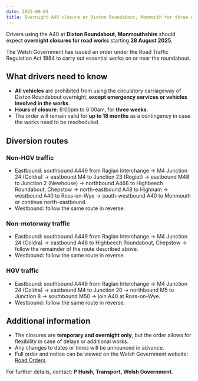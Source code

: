 ```yaml
---
date: 2025-09-03
title: Overnight A40 closure at Dixton Roundabout, Monmouth for three weeks
---
```


Drivers using the A40 at **Dixton Roundabout, Monmouthshire** should expect **overnight closures for road works** starting **28 August 2025**.  

The Welsh Government has issued an order under the Road Traffic Regulation Act 1984 to carry out essential works on or near the roundabout.  

## What drivers need to know

- **All vehicles** are prohibited from using the circulatory carriageway of Dixton Roundabout overnight, **except emergency services or vehicles involved in the works**.  
- **Hours of closure**: 8:00pm to 6:00am, for **three weeks**.  
- The order will remain valid for **up to 18 months** as a contingency in case the works need to be rescheduled.  

## Diversion routes

### Non-HGV traffic

- Eastbound: southbound A449 from Raglan Interchange → M4 Junction 24 (Coldra) → eastbound M4 to Junction 23 (Rogiet) → eastbound M48 to Junction 2 (Newhouse) → northbound A466 to Highbeech Roundabout, Chepstow → north-eastbound A48 to Highnam → westbound A40 to Ross-on-Wye → south-westbound A40 to Monmouth or continue north-eastbound.  
- Westbound: follow the same route in reverse.

### Non-motorway traffic

- Eastbound: southbound A449 from Raglan Interchange → M4 Junction 24 (Coldra) → eastbound A48 to Highbeech Roundabout, Chepstow → follow the remainder of the route described above.  
- Westbound: follow the same route in reverse.

### HGV traffic

- Eastbound: southbound A449 from Raglan Interchange → M4 Junction 24 (Coldra) → eastbound M4 to Junction 20 → northbound M5 to Junction 8 → southbound M50 → join A40 at Ross-on-Wye.  
- Westbound: follow the same route in reverse.

## Additional information

- The closures are **temporary and overnight only**, but the order allows for flexibility in case of delays or additional works.  
- Any changes to dates or times will be announced in advance.  
- Full order and notice can be viewed on the Welsh Government website: [Road Orders](https://gov.wales/road-orders).  

For further details, contact: **P Huish, Transport, Welsh Government**.

